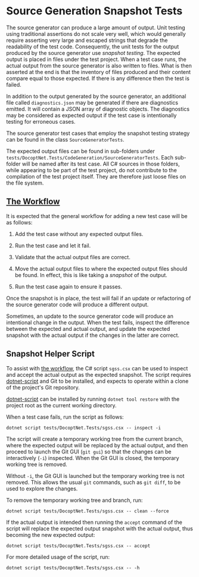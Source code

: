 # Source Generation Snapshot Tests

The source generator can produce a large amount of output. Unit testing using
traditional assertions do not scale very well, which would generally require
asserting very large and escaped strings that degrade the readability of the
test code. Consequently, the unit tests for the output produced by the source
generator use _snapshot testing_. The expected output is placed in files under
the test project. When a test case runs, the actual output from the source
generator is also written to files. What is then asserted at the end is that the
inventory of files produced and their content compare equal to those expected.
If there is any difference then the test is failed.

In addition to the output generated by the source generator, an additional file
called `diagnostics.json` may be generated if there are diagnostics emitted. It
will contain a JSON array of diagnostic objects. The diagnostics may be
considered as expected output if the test case is intentionally testing for
erroneous cases.

The source generator test cases that employ the snapshot testing strategy can be
found in the class `SourceGeneratorTests`.

The expected output files can be found in sub-folders under
`tests/DocoptNet.Tests/CodeGeneration/SourceGeneratorTests`. Each sub-folder
will be named after its test case. All C# sources in those folders, while
appearing to be part of the test project, do not contribute to the compilation
of the test project itself. They are therefore just loose files on the file
system.

## [The Workflow]

It is expected that the general workflow for adding a new test case will be as
follows:

1. Add the test case without any expected output files.

2. Run the test case and let it fail.

3. Validate that the actual output files are correct.

4. Move the actual output files to where the expected output files should be
   found. In effect, this is like taking a _snapshot_ of the output.

5. Run the test case again to ensure it passes.

Once the snapshot is in place, the test will fail if an update or refactoring of
the source generator code will produce a different output.

Sometimes, an update to the source generator code will produce an intentional
change in the output. When the test fails, inspect the difference between the
expected and actual output, and update the expected snapshot with the actual
output if the changes in the latter are correct.

## Snapshot Helper Script

To assist with [the workflow], the C# script `sgss.csx` can be used to inspect
and accept the actual output as the expected snapshot. The script requires
[dotnet-script] and Git to be installed, and expects to operate within a clone
of the project's Git repository.

[dotnet-script] can be installed by running
`dotnet tool restore` with the project root as the current working directory.

When a test case fails, run the script as follows:

    dotnet script tests/DocoptNet.Tests/sgss.csx -- inspect -i

The script will create a temporary working tree from the current branch, where
the expected output will be replaced by the actual output, and then proceed to
launch the Git GUI (`git gui`) so that the changes can be interactively (`-i`)
inspected. When the Git GUI is closed, the temporary working tree is removed.

Without `-i`, the Git GUI is launched but the temporary working tree is not
removed. This allows the usual `git` commands, such as `git diff`, to be used to
explore the changes.

To remove the temporary working tree and branch, run:

    dotnet script tests/DocoptNet.Tests/sgss.csx -- clean --force

If the actual output is intended then running the `accept` command of the script
will replace the expected output snapshot with the actual output, thus becoming the new expected output:

    dotnet script tests/DocoptNet.Tests/sgss.csx -- accept

For more detailed usage of the script, run:

    dotnet script tests/DocoptNet.Tests/sgss.csx -- -h    

[the workflow]: #workflow
[dotnet-script]: https://www.nuget.org/packages/dotnet-script
